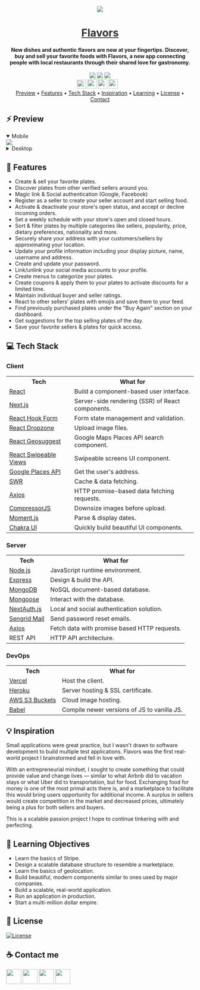 <div align="center">
    <img src="https://i.ibb.co/Rb7L7yc/flavours-color.png" />
    <a href="https://tryflavors.com" style="color: #303030;"><h1>Flavors</h1></a>
    <h4>New dishes and authentic flavors are now at your fingertips. Discover, buy and sell your favorite foods with Flavors, a new app connecting people with local restaurants through their shared love for gastronomy.</h4>
</div>

<div align="center">
    <img src="https://img.shields.io/github/last-commit/arsantiagolopez/flavors?label=updated"/>
    <a href="https://github.com/arsantiagolopez/flavors/blob/main/LICENSE"><img src="https://img.shields.io/github/license/arsantiagolopez/flavors?color=303030" /></a>
    <img src="https://img.shields.io/github/languages/top/arsantiagolopez/flavors" />
</div>

<div align="center">
	<a href="https://alexandersantiago.com/"><img src="https://alexandersantiago.com/alex.png" width="24" style="margin-left: -1em;" /></a>
	<a href="https://instagram.com/asantilopez"><img src="https://cdn2.iconfinder.com/data/icons/black-white-social-media/32/instagram_online_social_media_photo-1024.png" width="25" /></a>
	<a href="https://twitter.com/arsantiagolopez"><img src="https://cdn2.iconfinder.com/data/icons/black-white-social-media/32/twitter_online_social_media-512.png" width="25" /></a>
	<a href="mailto:arsantiagolopez@gmail.com"><img src="https://cdn4.iconfinder.com/data/icons/black-white-social-media/32/mail_email_envelope_send_message-1024.png" width="25" /></a>
</div>

<div align="center">
  <a href="#preview">Preview</a> •
  <a href="#features">Features</a> •
  <a href="#tech">Tech Stack</a> •
  <a href="#inspiration">Inspiration</a> •
  <a href="#objectives">Learning</a> •
  <a href="#license">License</a> •
  <a href="#contact">Contact</a>
</div>

<h2 id="preview">⚡ Preview</h2>

<details open>
    <summary>Mobile</summary>
    <img src="https://github.com/arsantiagolopez/gifs/blob/main/flavors/mobile.gif" />
</details>

<details>
    <summary>Desktop</summary>
    <img src="https://github.com/arsantiagolopez/gifs/blob/main/flavors/desktop.gif" />
</details>

<h2 id="features">🎯 Features</h2>

- Create & sell your favorite plates.
- Discover plates from other verified sellers around you.
- Magic link & Social authentication (Google, Facebook)
- Register as a seller to create your seller account and start selling food.
- Activate & deactivate your store's open status, and accept or decline incoming orders.
- Set a weekly schedule with your store's open and closed hours.
- Sort & filter plates by multiple categories like sellers, popularity, price, dietary preferences, nationality and more.
- Securely share your address with your customers/sellers by approximating your location.
- Update your profile information including your display picture, name, username and address.
- Create and update your password.
- Link/unlink your social media accounts to your profile.
- Create menus to categorize your plates.
- Create coupons & apply them to your plates to activate discounts for a limited time.
- Maintain individual buyer and seller ratings.
- React to other sellers' plates with emojis and save them to your feed.
- Find previously purchased plates under the "Buy Again" section on your dashboard.
- Get suggestions for the top selling plates of the day.
- Save your favorite sellers & plates for quick access.

<h2 id="tech">‎‍💻 Tech Stack</h2>

### Client

<table>
  <tr>
      <th>Tech</th>
      <th>What for</th>
  </tr>
  <tr>
      <td><a href="https://reactjs.org/">React</a></td>
      <td>Build a component-based user interface.</td>
  </tr>
  <tr>
      <td><a href="https://nextjs.org/">Next.js</a></td>
      <td>Server-side rendering (SSR) of React components.</td>
  </tr>
    <tr>
      <td><a href="https://react-hook-form.com/">React Hook Form</a></td>
      <td>Form state management and validation.</td>
  </tr>
  <tr>
      <td><a href="https://react-dropzone.js.org/">React Dropzone</a></td>
      <td>Upload image files.</td>
  </tr>
    <tr>
      <td><a href="http://ubilabs.github.io/react-geosuggest/">React Geosuggest</a></td>
      <td>Google Maps Places API search component.</td>
    </tr>
    <tr>
      <td><a href="https://react-swipeable-views.com/">React Swipeable Views</a></td>
      <td>Swipeable screens UI component.</td>
  </tr>
    <tr>
      <td><a href="https://developers.google.com/maps/documentation/places/web-service/overview">Google Places API</a></td>
      <td>Get the user's address.</td>
  </tr>
  <tr>
      <td><a href="https://swr.vercel.app/">SWR</a></td>
      <td>Cache & data fetching.</td>
  </tr>
  <tr>
      <td><a href="https://axios-http.com/docs/intro" >Axios</a></td>
      <td>HTTP promise-based data fetching requests.</td>
  </tr>
    <tr>
        <td><a href="https://fengyuanchen.github.io/compressorjs/">CompressorJS</a></td>
        <td>Downsize images before upload.</td>
    </tr>
  <tr>
      <td><a href="https://momentjs.com/">Moment.js</a></td>
      <td>Parse & display dates.</td>
  </tr>
  <tr>
    <td><a href="https://chakra-ui.com/">Chakra UI</td>
    <td>Quickly build beautiful UI components.</td>
  </tr>
</table>

### Server

<table>
    <tr>
        <th>Tech</th>
        <th>What for</th>
    </tr>
    <tr>
        <td><a href="https://nodejs.org/">Node.js</a></td>
        <td>JavaScript runtime environment.</td>
    </tr>
    <tr>
        <td><a href="https://www.express.com/">Express</a></td>
        <td>Design & build the API.</td>
    </tr>
        <tr>
        <td><a href="https://www.mongodb.com/">MongoDB</a></td>
        <td>NoSQL document-based database.</td>
    </tr>
    <tr>
        <td><a href="https://www.mongoose.com/">Mongoose</a></td>
        <td>Interact with the database.</td>
    </tr>
    <tr>
        <td><a href="https://next-auth.js.org/">NextAuth.js</a></td>
        <td>Local and social authentication solution.</td>
    </tr>
    <tr>
      <td><a href="https://sendgrid.com/">Sengrid Mail</a></td>
      <td>Send password reset emails.</td>
    </tr>
     <tr>
      <td><a href="https://axios-http.com/docs/intro" >Axios</a></td>
      <td>Fetch data with promise based HTTP requests.</td>
  </tr>
    <tr>
        <td>REST API</td>
        <td>HTTP API architecture.</td>
    </tr>
</table>

### DevOps

<table>
    <tr>
        <th>Tech</th>
        <th>What for</th>
    </tr>
    <tr>
        <td><a href="https://vercel.com/">Vercel</a></td>
        <td>Host the client.</td>
    </tr>
    <tr>
        <td><a href="https://www.heroku.com/">Heroku</a></td>
        <td>Server hosting & SSL certificate.</td>
    </tr>
    <tr>
        <td><a href="https://vercel.com/">AWS S3 Buckets</a></td>
        <td>Cloud image hosting.</td>
    </tr>
    <tr>
        <td><a href="https://babeljs.io/">Babel</a></td>
        <td>Compile newer versions of JS to vanilla JS.</td>
    </tr>
</table>

<h2 id="inspiration">💡 Inspiration</h2>

Small applications were great practice, but I wasn't drawn to software development to build multiple test applications. Flavors was the first real-world project I brainstormed and fell in love with.

With an entrepreneurial mindset, I sought to create something that could provide value and change lives — similar to what Airbnb did to vacation stays or what Uber did to transportation, but for food. Exchanging food for money is one of the most primal acts there is, and a marketplace to facilitate this would bring users opportunity for additional income. A surplus in sellers would create competition in the market and decreased prices, ultimately being a plus for both sellers and buyers.

This is a scalable passion project I hope to continue tinkering with and perfecting.

<h2 id="objectives">🚀 Learning Objectives</h2>

- Learn the basics of Stripe.
- Design a scalable database structure to resemble a marketplace.
- Learn the basics of geolocation.
- Build beautiful, modern components similar to ones used by major companies.
- Build a scalable, real-world application.
- Run an application in production.
- Start a multi-million dollar empire.

<h2 id="license">📜 License</h2>

[![License](https://img.shields.io/github/license/arsantiagolopez/flavors?color=303030)](./LICENSE)

<h2 id="contact">☕ Contact me</h2>

<div align="left">
	<a href="https://alexandersantiago.com/"><img src="https://alexandersantiago.com/alex.png" width="40" /></a>
	<a href="https://instagram.com/asantilopez"><img src="https://cdn2.iconfinder.com/data/icons/black-white-social-media/32/instagram_online_social_media_photo-1024.png" width="40" /></a>
	<a href="https://twitter.com/arsantiagolopez"><img src="https://cdn2.iconfinder.com/data/icons/black-white-social-media/32/twitter_online_social_media-512.png" width="40" /></a>
	<a href="mailto:arsantiagolopez@gmail.com"><img src="https://cdn4.iconfinder.com/data/icons/black-white-social-media/32/mail_email_envelope_send_message-1024.png" width="40" /></a>
</div>
